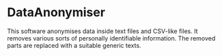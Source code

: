 # DataAnonymiser
This software anonymises data inside text files and CSV-like files. It removes various sorts of personally identifiable information. The removed parts are replaced with a suitable generic texts.
